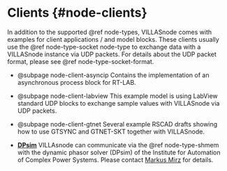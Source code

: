 # Clients {#node-clients}

In addition to the supported @ref node-types, VILLASnode comes with examples for client applications / and model blocks.
These clients usually use the @ref node-type-socket node-type to exchange data with a VILLASnode instance via UDP packets.
For details about the UDP packet format, please see @ref node-type-socket-format.

- @subpage node-client-asyncip
    Contains the implementation of an asynchronous process block for RT-LAB.

- @subpage node-client-labview
    This example model is using LabView standard UDP blocks to exchange sample values with VILLASnode via UDP packets.

- @subpage node-client-gtnet
    Several example RSCAD drafts showing how to use GTSYNC and GTNET-SKT together with VILLASnode.

- [**DPsim**](https://git.rwth-aachen.de/PowerSystemSimulation/DPsim) 
    VILLAsnode can communicate via the @ref node-type-shmem with the dynamic phasor solver (DPsim) of the Institute for Automation of Complex Power Systems.
    Please contact [Markus Mirz](mailto:mmirz@eonerc.rwth-aachen.de) for details.
